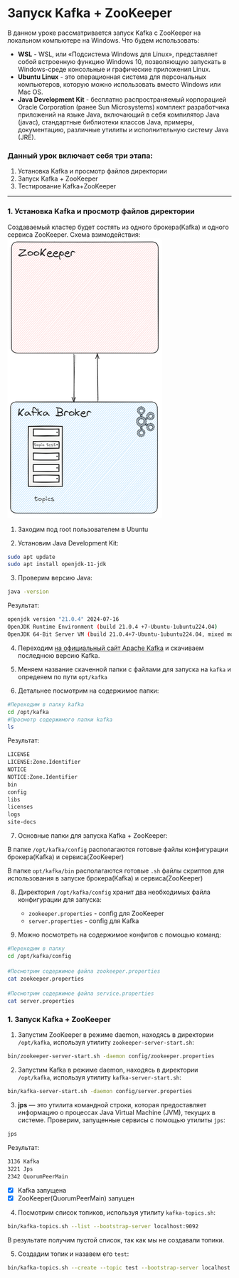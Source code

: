 # Запуск Kafka + ZooKeeper
В данном уроке рассматривается запуск Kafka с ZooKeeper на локальном компьютере на Windows. Что будем использовать:

- **WSL** - WSL, или «Подсистема Windows для Linux», представляет собой встроенную функцию Windows 10, позволяющую запускать в Windows-среде консольные и графические приложения Linux.
- **Ubuntu Linux** - это операционная система для персональных компьютеров, которую можно использовать вместо Windows или Mac OS.
- **Java Development Kit** - бесплатно распространяемый корпорацией Oracle Corporation (ранее Sun Microsystems) комплект разработчика приложений на языке Java, включающий в себя компилятор Java (javac), стандартные библиотеки классов Java, примеры, документацию, различные утилиты и исполнительную систему Java (JRE).

### Данный урок включает себя три этапа:
1. Установка Kafka и просмотр файлов директории
1. Запуск Kafka + ZooKeeper
2. Тестирование Kafka+ZooKeeper
____
### 1. Установка Kafka и просмотр файлов директории
Создаваемый кластер будет состять из одного брокера(Kafka) и одного сервиса ZooKeeper. Схема взимодействия:
![alt text](image.png)

1. Заходим под root пользователем в Ubuntu

2. Установим Java Development Kit:
```bash
sudo apt update
sudo apt install openjdk-11-jdk 
```
3. Проверим версию Java:
```bash
java -version
```
Результат:
```bash
openjdk version "21.0.4" 2024-07-16   
OpenJDK Runtime Environment (build 21.0.4 +7-Ubuntu-1ubuntu224.04)                                    
OpenJDK 64-Bit Server VM (build 21.0.4+7-Ubuntu-1ubuntu224.04, mixed mode, sharing)   
```

4. Переходим [на официальный сайт Apache Kafka](https://kafka.apache.org/downloads) и скачиваем последнюю версию Kafka.

5. Меняем название скаченной папки с файлами для запуска на `kafka` и опредеяем по пути `opt/kafka`

6. Детальнее посмотрим на содержимое папки:
```bash
#Переходим в папку kafka
cd /opt/kafka
#Просмотр содержимого папки kafka
ls
```
Результат:
```bash
LICENSE  
LICENSE:Zone.Identifier  
NOTICE  
NOTICE:Zone.Identifier  
bin  
config  
libs  
licenses  
logs  
site-docs  
```
7. Основные папки для запуска Kafka + ZooKeeper:

В папке `/opt/kafka/config` располагаются готовые файлы конфигурации брокера(Kafka) и сервиса(ZooKeeper)

В папке `opt/kafka/bin` располагаются готовые `.sh` файлы скриптов для использования в запуске брокера(Kafka) и сервиса(ZooKeeper)

8. Директория `/opt/kafka/config` хранит два необходимых файла конфигурации для запуска:
    - `zookeeper.properties` - config для ZooKeeper
    - `server.properties` - config для Kafka

9. Можно посмотреть на содержимое конфигов с помощью команд:
```bash
#Переходим в папку
cd /opt/kafka/config

#Посмотрим содержимое файла zookeeper.properties
cat zookeeper.properties

#Посмотрим содержимое файла service.properties
cat server.properties
```
### 1. Запуск Kafka + ZooKeeper
1. Запустим ZooKeeper в режиме daemon, находясь в директории `/opt/kafka`, используя утилиту `zookeeper-server-start.sh`:
```bash
bin/zookeeper-server-start.sh -daemon config/zookeeper.properties
```
2. Запустим Kafka в режиме daemon, находясь в директории `/opt/kafka`, используя утилиту `kafka-server-start.sh`:
```bash
bin/kafka-server-start.sh -daemon config/server.properties
```
3. **jps** — это утилита командной строки, которая предоставляет информацию о процессах Java Virtual Machine (JVM), текущих в системе. Проверим, запущенные сервисы с помощью утилиты `jps`:
```bash
jps
```
Результат:
```bash
3136 Kafka
3221 Jps                          
2342 QuorumPeerMain
```
- [x] Kafka запущена
- [x] ZooKeeper(QuorumPeerMain) запущен

4. Посмотрим список топиков, используя утилиту `kafka-topics.sh`:
```bash
bin/kafka-topics.sh --list --bootstrap-server localhost:9092
```
В результате получим пустой список, так как мы не создавали топики.

5. Создадим топик и назавем его `test`:
```bash
bin/kafka-topics.sh --create --topic test --bootstrap-server localhost:9092
```